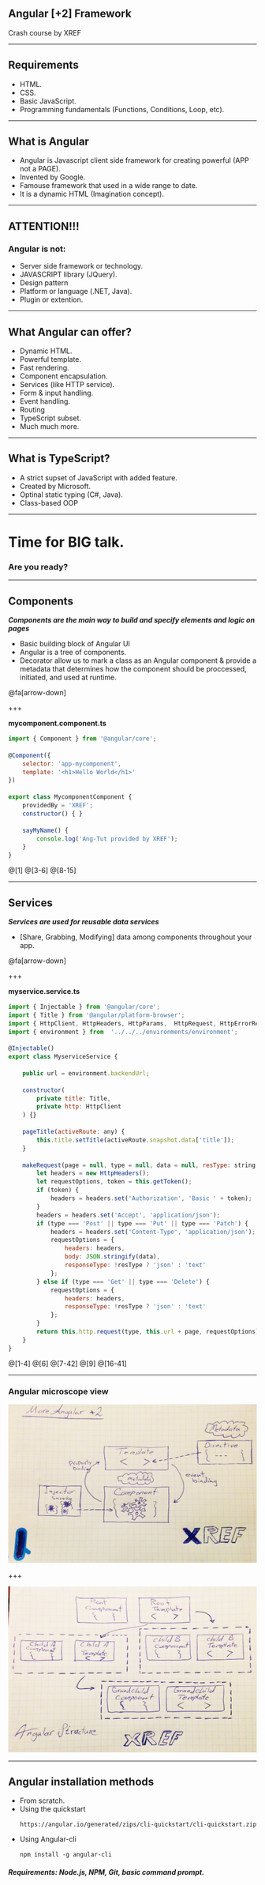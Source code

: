 ## Angular [+2] Framework

Crash course by XREF

---

## Requirements

- HTML.
- CSS.
- Basic JavaScript.
- Programming fundamentals (Functions, Conditions, Loop, etc).

---

## What is Angular

- Angular is Javascript client side framework for creating powerful (APP not a PAGE).
- Invented by Google.
- Famouse framework that used in a wide range to date.
- It is a dynamic HTML (Imagination concept).

---

## ATTENTION!!!
### Angular is not:
- Server side framework or technology.
- JAVASCRIPT library (JQuery).
- Design pattern
- Platform or language (.NET, Java).
- Plugin or extention.

---

## What Angular can offer?

- Dynamic HTML.
- Powerful template.
- Fast rendering.
- Component encapsulation.
- Services (like HTTP service).
- Form & input handling.
- Event handling.
- Routing
- TypeScript subset.
- Much much more.

---

## What is TypeScript?

- A strict supset of JavaScript with added feature.
- Created by Microsoft.
- Optinal static typing (C#, Java).
- Class-based OOP

---

# Time for BIG talk.
### Are you ready?

---

## Components

***Components are the main way to build and specify elements and logic on pages***

- Basic building block of Angular UI
- Angular is a tree of components.
- Decorator allow us to mark a class as an Angular component & provide a metadata that determines how the component should be proccessed, initiated, and used at runtime.

@fa[arrow-down]

+++

**mycomponent.component.ts**

```javascript
import { Component } from '@angular/core';

@Component({
    selector: 'app-mycomponent',
    template: '<h1>Hello World</h1>'
})

export class MycomponentComponent {
    providedBy = 'XREF';
    constructor() { }

    sayMyName() {
        console.log('Ang-Tut provided by XREF');
    }
}
```
@[1]
@[3-6]
@[8-15]

---

## Services

***Services are used for reusable data services***

- [Share, Grabbing, Modifying] data among components throughout your app.

@fa[arrow-down]

+++

**myservice.service.ts**

```javascript
import { Injectable } from '@angular/core';
import { Title } from '@angular/platform-browser';
import { HttpClient, HttpHeaders, HttpParams,  HttpRequest, HttpErrorResponse } from  '@angular/common/http';
import { environment } from  '../../../environments/environment';

@Injectable()
export class MyserviceService {
    
    public url = environment.backendUrl;

    constructor(
        private title: Title,
        private http: HttpClient
    ) {}

    pageTitle(activeRoute: any) {
        this.title.setTitle(activeRoute.snapshot.data['title']);
    }

    makeRequest(page = null, type = null, data = null, resType: string = null) {
        let headers = new HttpHeaders();
        let requestOptions, token = this.getToken();
        if (token) {
            headers = headers.set('Authorization', 'Basic ' + token);
        }
        headers = headers.set('Accept', 'application/json');
        if (type === 'Post' || type === 'Put' || type === 'Patch') {
            headers = headers.set('Content-Type', 'application/json');
            requestOptions = {
                headers: headers,
                body: JSON.stringify(data),
                responseType: !resType ? 'json' : 'text'
            };
        } else if (type === 'Get' || type === 'Delete') {
            requestOptions = {
                headers: headers,
                responseType: !resType ? 'json' : 'text'
            };
        }
        return this.http.request(type, this.url + page, requestOptions);
    }
}
```
@[1-4]
@[6]
@[7-42]
@[9]
@[16-41]

---

### Angular microscope view

![More angular](/assets/img/more_angular.jpg)

+++

![Angular structure](assets/img/angular_structure.jpg)

---

## Angular installation methods

- From scratch.
- Using the quickstart
    ```
    https://angular.io/generated/zips/cli-quickstart/cli-quickstart.zip
    ```
- Using Angular-cli
    ```
    npm install -g angular-cli
    ```

##### **Requirements:** Node.js, NPM, Git, basic command prompt.